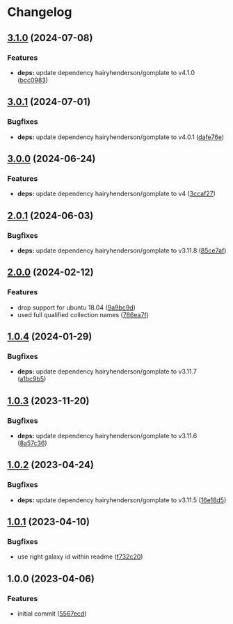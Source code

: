 # Changelog

## [3.1.0](https://github.com/rolehippie/gomplate/compare/v3.0.1...v3.1.0) (2024-07-08)


### Features

* **deps:** update dependency hairyhenderson/gomplate to v4.1.0 ([bcc0983](https://github.com/rolehippie/gomplate/commit/bcc0983f8eb092cf21a443d9f5cb8cac6d8963fb))

## [3.0.1](https://github.com/rolehippie/gomplate/compare/v3.0.0...v3.0.1) (2024-07-01)


### Bugfixes

* **deps:** update dependency hairyhenderson/gomplate to v4.0.1 ([dafe76e](https://github.com/rolehippie/gomplate/commit/dafe76e03b972546e08bd63d15824c438b2d4252))

## [3.0.0](https://github.com/rolehippie/gomplate/compare/v2.0.1...v3.0.0) (2024-06-24)


### Features

* **deps:** update dependency hairyhenderson/gomplate to v4 ([3ccaf27](https://github.com/rolehippie/gomplate/commit/3ccaf273f15b331b80b9dea0d081a9b50abe4e8d))

## [2.0.1](https://github.com/rolehippie/gomplate/compare/v2.0.0...v2.0.1) (2024-06-03)


### Bugfixes

* **deps:** update dependency hairyhenderson/gomplate to v3.11.8 ([85ce7af](https://github.com/rolehippie/gomplate/commit/85ce7af805b33fff45359d41afc536cd66b7e80b))

## [2.0.0](https://github.com/rolehippie/gomplate/compare/v1.0.4...v2.0.0) (2024-02-12)


### Features

* drop support for ubuntu 18.04 ([9a9bc9d](https://github.com/rolehippie/gomplate/commit/9a9bc9df40825239e097a867d35b18c95889009e))
* used full qualified collection names ([786ea7f](https://github.com/rolehippie/gomplate/commit/786ea7f8bdac46ccbdf569b740d19128f326464e))

## [1.0.4](https://github.com/rolehippie/gomplate/compare/v1.0.3...v1.0.4) (2024-01-29)


### Bugfixes

* **deps:** update dependency hairyhenderson/gomplate to v3.11.7 ([a1bc9b5](https://github.com/rolehippie/gomplate/commit/a1bc9b5e75cb06dced1d86fe8fae9c6c1d3d20ee))

## [1.0.3](https://github.com/rolehippie/gomplate/compare/v1.0.2...v1.0.3) (2023-11-20)


### Bugfixes

* **deps:** update dependency hairyhenderson/gomplate to v3.11.6 ([8a57c36](https://github.com/rolehippie/gomplate/commit/8a57c36f210271117ff53385e9c0707b1e0febd8))

## [1.0.2](https://github.com/rolehippie/gomplate/compare/v1.0.1...v1.0.2) (2023-04-24)


### Bugfixes

* **deps:** update dependency hairyhenderson/gomplate to v3.11.5 ([16e18d5](https://github.com/rolehippie/gomplate/commit/16e18d5ba02e252e541e082cc7acdc419c9967d3))

## [1.0.1](https://github.com/rolehippie/gomplate/compare/v1.0.0...v1.0.1) (2023-04-10)


### Bugfixes

* use right galaxy id within readme ([f732c20](https://github.com/rolehippie/gomplate/commit/f732c20cb1980c0d7cb5fb32d5b0ad1e4355c133))

## 1.0.0 (2023-04-06)


### Features

* initial commit ([5567ecd](https://github.com/rolehippie/gomplate/commit/5567ecd3e50ff45e766d27d36e2644c4d53b38d5))
